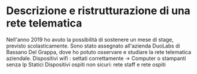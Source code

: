 # Descrizione e ristrutturazione di una rete telematica

Nell'anno 2019 ho avuto la possibilità di sostenere un mese di stage, previsto scolasticamente. 
Sono stato assegnato all'azienda DuoLabs di Bassano Del Grappa, dove ho potuto osservare e studiare la rete telematica aziendale.
Dispositivi wifi : settati correttamente -> Computer o stampanti senza Ip Statici
Dispositivi ospiti non sicuri: rete staff e rete ospiti

<!--stackedit_data:
eyJoaXN0b3J5IjpbLTE5NTEwOTU0NTAsLTE0MTQ4NDc3NTYsMj
A5MTIzMDEyOSwtMjA4ODc0NjYxMl19
-->